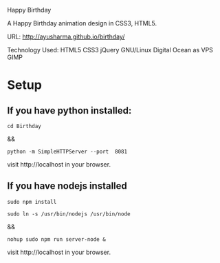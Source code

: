 Happy Birthday

A Happy Birthday animation design in CSS3, HTML5.

URL: http://ayusharma.github.io/birthday/

Technology Used: HTML5 CSS3 jQuery  GNU/Linux Digital Ocean as VPS GIMP

# Setup

## If you have python installed:
```
cd Birthday
```

&& 

```
python -m SimpleHTTPServer --port  8081
```

visit http://localhost in your browser.

## If you have nodejs installed
```
sudo npm install

sudo ln -s /usr/bin/nodejs /usr/bin/node
```
&&

```
nohup sudo npm run server-node &
```
visit http://localhost in your browser.

